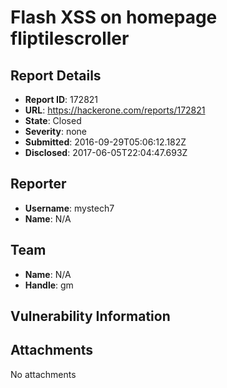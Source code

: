 # Flash XSS on homepage fliptilescroller

## Report Details
- **Report ID**: 172821
- **URL**: https://hackerone.com/reports/172821
- **State**: Closed
- **Severity**: none
- **Submitted**: 2016-09-29T05:06:12.182Z
- **Disclosed**: 2017-06-05T22:04:47.693Z

## Reporter
- **Username**: mystech7
- **Name**: N/A

## Team
- **Name**: N/A
- **Handle**: gm

## Vulnerability Information


## Attachments
No attachments
